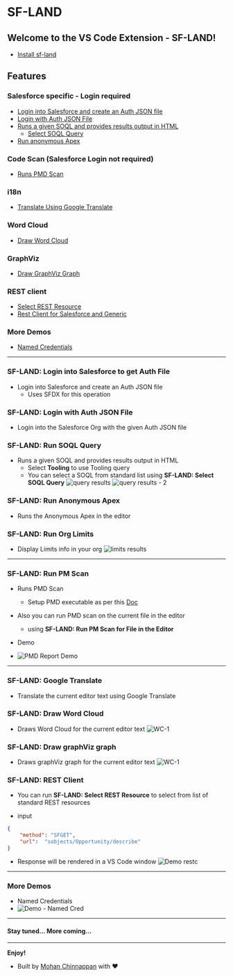 # SF-LAND

## Welcome to the VS Code Extension - SF-LAND!

- [Install sf-land ](https://marketplace.visualstudio.com/items?itemName=mohanChinnappan.sf-land)

## Features
### Salesforce specific - Login required
-  [Login into Salesforce and create an Auth JSON file](#login1)
-  [Login with Auth JSON File](#login2)
-  [Runs a given SOQL and provides results output in HTML](#sfquery)
    - [Select SOQL Query](#sfquery)
-  [Run anonymous Apex](#anonapex)

### Code Scan (Salesforce Login not required)
-  [Runs PMD Scan](#pmdscan)

### i18n
- [Translate Using Google Translate](#gtranslate)

### Word Cloud
- [Draw Word Cloud](#wordcloud)


### GraphViz
- [Draw GraphViz Graph](#gviz)

### REST client
- [Select REST Resource](#restc)
- [Rest Client for Salesforce and Generic](#restc)

### More Demos
- [Named Credentials](#demo1)


---

<a name='login1'></a>
### SF-LAND: Login into Salesforce to get Auth File
- Login into Salesforce and create an Auth JSON file
    - Uses SFDX for this operation

<a name='login2'></a>
### SF-LAND: Login with Auth JSON File
- Login into the Salesforce Org with the given Auth JSON file

<a name='sfquery'></a>
### SF-LAND: Run SOQL Query
- Runs a given SOQL and provides results output in HTML
    - Select **Tooling** to use Tooling query
    - You can select a SOQL from standard list using **SF-LAND: Select SOQL Query**
![query results](https://raw.githubusercontent.com/mohan-chinnappan-n/sf-land-docs/master/img/sf-land-query-results-1.png)
![query results - 2](https://raw.githubusercontent.com/mohan-chinnappan-n/sf-land-docs/master/img/sf-land-query-results-2.png)

<a name='anonapex'></a>
### SF-LAND: Run Anonymous Apex
- Runs the Anonymous Apex in the editor 

<a name='sflimits'></a>
### SF-LAND: Run Org Limits
-  Display Limits info in your org
![limits results](https://raw.githubusercontent.com/mohan-chinnappan-n/sf-land-docs/master/img/sf-land-org-limits-1.png)

---
<a name='pmdscan'></a>
### SF-LAND: Run PM Scan
- Runs PMD Scan
    - Setup PMD executable as per this [Doc](https://github.com/mohan-chinnappan-n/cli-dx/blob/master/mdapi/pmd-codescan.md)
- Also you can run PMD scan on the current file in the editor
    - using **SF-LAND: Run PM Scan for File in the Editor**

- Demo
- ![PMD Report Demo](https://raw.githubusercontent.com/mohan-chinnappan-n/kural-docs/master/img/new_pmd-report-1.gif)
---
<a name='gtranslate'></a>
### SF-LAND: Google Translate
- Translate the current editor text using Google Translate 


<a name='wordcloud'></a>
### SF-LAND: Draw Word Cloud
- Draws Word Cloud for  the current editor text
![WC-1](https://raw.githubusercontent.com/mohan-chinnappan-n/sf-land-docs/master/img/sf-land-wc-1.png)

<a name='gviz'></a>
### SF-LAND: Draw graphViz graph
- Draws graphViz graph for the current editor text
![WC-1](https://raw.githubusercontent.com/mohan-chinnappan-n/sf-land-docs/master/img/sf-land-graphviz-1.png)

<a name='restc'></a>
### SF-LAND: REST Client

- You can run **SF-LAND: Select REST Resource** to select from list of standard REST resources

- input
```json
{
    "method": "SFGET",
    "url":  "sobjects/Opportunity/describe"
}
```
- Response will be rendered in a VS Code window
![Demo restc](https://raw.githubusercontent.com/mohan-chinnappan-n/sf-land-docs/master/img/sf-land-restc-1.webm.gif)

---


### More Demos
<a name='demo-1'></a>
- Named  Credentials 
- ![Demo - Named Cred](https://raw.githubusercontent.com/mohan-chinnappan-n/sf-land-docs/master/img/sf-land-demo-named-cred-1.webm.gif)

---
#### Stay tuned... More coming...
---

**Enjoy!**
- Built by [Mohan Chinnappan](https://www.linkedin.com/in/mohan-chinnappan-232ab632/) with ♥


